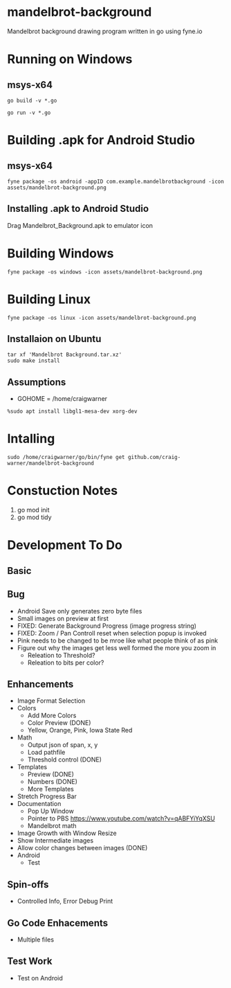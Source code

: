 # mandelbrot-background
Mandelbrot background drawing program written in go using fyne.io 

# Running on Windows
## msys-x64
```
go build -v *.go
```
```
go run -v *.go
```

# Building .apk for Android Studio
## msys-x64 
```
fyne package -os android -appID com.example.mandelbrotbackground -icon assets/mandelbrot-background.png
```
## Installing .apk to Android Studio
Drag Mandelbrot_Background.apk to emulator icon

# Building Windows 
```
fyne package -os windows -icon assets/mandelbrot-background.png
```

# Building Linux 
```
fyne package -os linux -icon assets/mandelbrot-background.png
```
## Installaion on Ubuntu 
```
tar xf 'Mandelbrot Background.tar.xz'
sudo make install
```
## Assumptions
 * GOHOME = /home/craigwarner
```
%sudo apt install libgl1-mesa-dev xorg-dev
```

# Intalling  
```
sudo /home/craigwarner/go/bin/fyne get github.com/craig-warner/mandelbrot-background
```

# Constuction Notes
1) go mod init
2) go mod tidy


# Development To Do

## Basic

## Bug 
* Android Save only generates zero byte files
* Small images on preview at first
* FIXED: Generate Background Progress (image progress string)
* FIXED: Zoom / Pan Controll reset when selection popup is invoked
* Pink needs to be changed to be mroe like what people think of as pink
* Figure out why the images get less well formed the more you zoom in
  * Releation to Threshold?
  * Releation to bits per color?

## Enhancements
* Image Format Selection
* Colors
  * Add More Colors
  * Color Preview (DONE)
  * Yellow, Orange, Pink, Iowa State Red
* Math
   * Output json of span, x, y
   * Load pathfile
   * Threshold control (DONE)
* Templates
    * Preview (DONE)
    * Numbers (DONE)
    * More Templates
* Stretch Progress Bar
* Documentation
    * Pop Up Window
    * Pointer to PBS
        https://www.youtube.com/watch?v=qABFYiYqXSU
    * Mandelbrot math
* Image Growth with Window Resize
* Show Intermediate images
* Allow color changes between images (DONE)
* Android
   * Test

## Spin-offs
* Controlled Info, Error Debug Print 

## Go Code Enhacements
* Multiple files 

## Test Work
* Test on Android 
